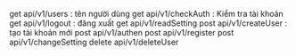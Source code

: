 get  api/v1/users : tên người dùng
get  api/v1/checkAuth : Kiểm tra tài khoản 
get  api/v1/logout : đăng xuất
get  api/v1/readSetting
post api/v1/createUser : tạo tài khoản mới
post api/v1/authen 
post api/v1/register
post api/v1/changeSetting
delete api/v1/deleteUser
